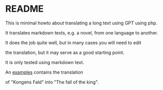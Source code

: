 # README

This is minimal howto about translating a long text using GPT using php.

It translates markdown texts, e.g. a novel, from one language to another. 

It does the job quite well, but in many cases you will need to edit

the translation, but it may serve as a good starting point. 

It is only tested using markdown text. 

An [examples](examples/index.php) contains the translation 

of "Kongens Fald" into "The fall of the king". 



